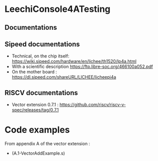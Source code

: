 # LeechiConsole4ATesting

## Documentations
## Sipeed documentations
* Technical, on the chip itself: https://wiki.sipeed.com/hardware/en/lichee/th1520/lp4a.html
* With a scientific description https://ftp.libre-soc.org/466100a052.pdf
* On the mother board : https://dl.sipeed.com/shareURL/LICHEE/licheepi4a
## RISCV documentations
* Vector extension 0.7.1 : https://github.com/riscv/riscv-v-spec/releases/tag/0.7.1
# Code examples
From appendix A of the vector extension :
* (A.1-VectorAddExample.s)
